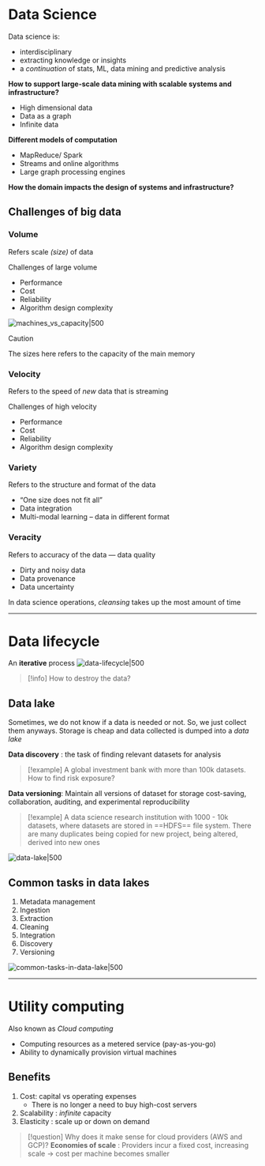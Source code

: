 # Data Science
Data science is:
- interdisciplinary
- extracting knowledge or insights
- a *continuation* of stats, ML, data mining and predictive analysis

**How to support large-scale data mining with scalable systems and infrastructure?**
- High dimensional data
- Data as a graph
- Infinite data

**Different models of computation**
- MapReduce/ Spark
- Streams and online algorithms
- Large graph processing engines

**How the domain impacts the design of systems and infrastructure?**

## Challenges of big data

### Volume
Refers scale *(size)* of data

Challenges of large volume
- Performance
- Cost
- Reliability
- Algorithm design complexity

![machines_vs_capacity|500](Screenshot%202024-01-21%20at%208.06.27%20PM.png)
>[!caution]
>The sizes here refers to the capacity of the main memory

### Velocity
Refers to the speed of *new* data that is streaming

Challenges of high velocity
- Performance
- Cost
- Reliability
- Algorithm design complexity

### Variety
Refers to the structure and format of the data
- “One size does not fit all”
- Data integration
- Multi-modal learning – data in different format

### Veracity
Refers to accuracy of the data — data quality
- Dirty and noisy data
- Data provenance
- Data uncertainty

In data science operations, *cleansing* takes up the most amount of time

---

# Data lifecycle
An **iterative** process
![data-lifecycle|500](Screenshot%202024-01-21%20at%208.43.41%20PM.png)

>[!info] How to destroy the data?

## Data lake
Sometimes, we do not know if a data is needed or not. So, we just collect them anyways. Storage is cheap and data collected is dumped into a *data lake*

**Data discovery** : the task of finding relevant datasets for analysis
>[!example]
>A global investment bank with more than 100k datasets. How to find risk exposure?

**Data versioning**: Maintain all versions of dataset for storage cost-saving, collaboration, auditing, and experimental reproducibility
>[!example]
>A data science research institution with 1000 - 10k datasets, where datasets are stored in ==HDFS== file system. There are many duplicates being copied for new project, being altered, derived into new ones

![data-lake|500](Screenshot%202024-01-28%20at%201.59.49%20PM.png)

## Common tasks in data lakes
1. Metadata management
2. Ingestion
3. Extraction
4. Cleaning
5. Integration
6. Discovery
7. Versioning

![common-tasks-in-data-lake|500](Screenshot%202024-01-21%20at%208.54.43%20PM.png)

---

# Utility computing
Also known as *Cloud computing*
- Computing resources as a metered service (pay-as-you-go)
- Ability to dynamically provision virtual machines

## Benefits
1. Cost: capital vs operating expenses
	- There is no longer a need to buy high-cost servers
2. Scalability : *infinite* capacity
3. Elasticity : scale up or down on demand

>[!question] Why does it make sense for cloud providers (AWS and GCP)?
>**Economies of scale** : Providers incur a fixed cost, increasing scale → cost per machine becomes smaller